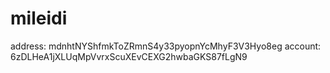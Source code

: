 # mileidi

address: mdnhtNYShfmkToZRmnS4y33pyopnYcMhyF3V3Hyo8eg
account: 6zDLHeA1jXLUqMpVvrxScuXEvCEXG2hwbaGKS87fLgN9